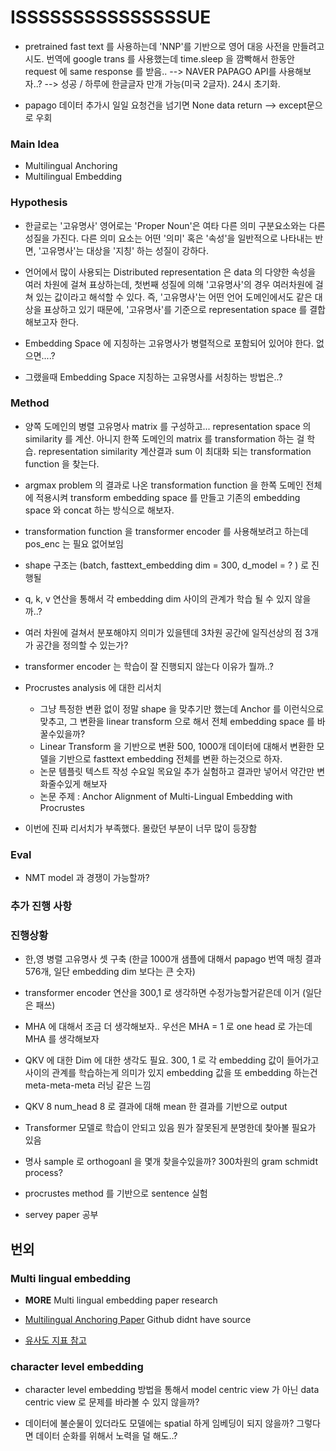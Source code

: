 # ISSSSSSSSSSSSSSSUE 

- pretrained fast text 를 사용하는데 'NNP'를 기반으로 영어 대응 사전을 만들려고 시도. 번역에 google trans 를 사용했는데 time.sleep 을 깜빡해서 한동안 request 에 same response 를 받음..
   --> NAVER PAPAGO API를 사용해보자..? --> 성공 / 하루에 한글글자 만개 가능(미국 2글자). 24시 초기화. 
   
- papago 데이터 추가시 일일 요청건을 넘기면 None data return --> except문으로 우회 

### Main Idea

- Multilingual Anchoring
- Multilingual Embedding

### Hypothesis

- 한글로는 '고유명사' 영어로는 'Proper Noun'은 여타 다른 의미 구분요소와는 다른 성질을 가진다. 다른 의미 요소는 어떤 '의미' 혹은 '속성'을 일반적으로 나타내는 반면, '고유명사'는 대상을 '지칭' 하는 성질이 강하다.

- 언어에서 많이 사용되는 Distributed representation 은 data 의 다양한 속성을 여러 차원에 걸쳐 표상하는데, 첫번째 성질에 의해 '고유명사'의 경우 여러차원에 걸쳐 있는 값이라고 해석할 수 있다. 즉, '고유명사'는 어떤 언어 도메인에서도 같은 대상을 표상하고 있기 때문에, '고유명사'를 기준으로 representation space 를 결합해보고자 한다.

- Embedding Space 에 지칭하는 고유명사가 병렬적으로 포함되어 있어야 한다. 없으면....? 

- 그랬을때 Embedding Space 지칭하는 고유명사를 서칭하는 방법은..? 

### Method

- 양쪽 도메인의 병렬 고유명사 matrix 를 구성하고... representation space 의 similarity 를 계산. 아니지 한쪽 도메인의 matrix 를 transformation 하는 걸 학습. representation similarity 계산결과 sum 이 최대화 되는 transformation function 을 찾는다.

- argmax problem 의 결과로 나온 transformation function 을 한쪽 도메인 전체에 적용시켜 transform embedding space 를 만들고 기존의 embedding space 와 concat 하는 방식으로 해보자.

- transformation function 을 transformer encoder 를 사용해보려고 하는데 pos_enc 는 필요 없어보임

- shape 구조는 (batch, fasttext_embedding dim = 300, d_model = ? ) 로 진행될 

- q, k, v 연산을 통해서 각 embedding dim 사이의 관계가 학습 될 수 있지 않을까..? 

- 여러 차원에 걸쳐서 분포해야지 의미가 있을텐데 3차원 공간에 일직선상의 점 3개가 공간을 정의할 수 있는가?

- transformer encoder 는 학습이 잘 진행되지 않는다 이유가 뭘까..?

- Procrustes analysis 에 대한 리서치 
   - 그냥 특정한 변환 없이 정말 shape 을 맞추기만 했는데 Anchor 를 이런식으로 맞추고, 그 변환을 linear transform 으로 해서 전체 embedding space 를 바꿀수있을까?
   - Linear Transform 을 기반으로 변환 500, 1000개 데이터에 대해서 변환한 모델을 기반으로 fasttext embedding 전체를 변환 하는것으로 하자. 
   - 논문 템플릿 텍스트 작성 수요일 목요일 추가 실험하고 결과만 넣어서 약간만 변화줄수있게 해보자 
   - 논문 주제 : Anchor Alignment of Multi-Lingual Embedding with Procrustes


- 이번에 진짜 리서치가 부족했다. 몰랐던 부분이 너무 많이 등장함



### Eval

- NMT model 과 경쟁이 가능할까? 


### 추가 진행 사항


### 진행상황 

- 한,영 병렬 고유명사 셋 구축 (한글 1000개 샘플에 대해서 papago 번역 매칭 결과 576개, 일단 embedding dim 보다는 큰 숫자)
- transformer encoder 연산을 300,1 로 생각하면 수정가능할거같은데 이거 (일단은 패쓰)

- MHA 에 대해서 조금 더 생각해보자.. 우선은 MHA = 1 로 one head 로 가는데 MHA 를 생각해보자 
- QKV 에 대한 Dim 에 대한 생각도 필요. 300, 1 로 각 embedding 값이 들어가고 사이의 관계를 학습하는게 의미가 있지 embedding 값을 또 embedding 하는건 meta-meta-meta 러닝 같은 느낌
- QKV 8 num_head 8 로 결과에 대해 mean 한 결과를 기반으로 output 

- Transformer 모델로 학습이 안되고 있음 뭔가 잘못된게 분명한데 찾아볼 필요가 있음


- 명사 sample 로 orthogoanl 을 몇개 찾을수있을까? 300차원의 gram schmidt process? 
- procrustes method 를 기반으로 sentence 실험 
- servey paper 공부


## 번외

### Multi lingual embedding
- **MORE** Multi lingual embedding paper research

- [Multilingual Anchoring Paper](https://github.com/forest-snow/mtanchor_demo) Github didnt have source

- [유사도 지표 참고](https://data-science-hi.tistory.com/150)

### character level embedding
- character level embedding 방법을 통해서 model centric view 가 아닌 data centric view 로 문제를 바라볼 수 있지 않을까?

- 데이터에 불순물이 있더라도 모델에는 spatial 하게 임베딩이 되지 않을까? 그렇다면 데이터 순화를 위해서 노력을 덜 해도..? 
